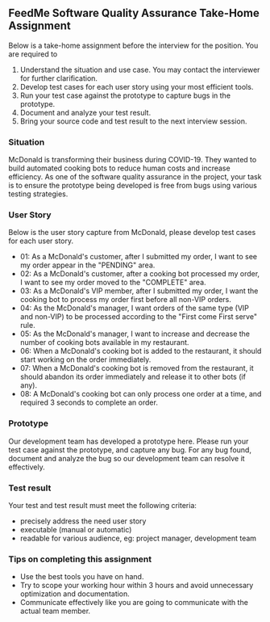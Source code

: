 ## FeedMe Software Quality Assurance Take-Home Assignment
Below is a take-home assignment before the interview for the position. You are required to
1. Understand the situation and use case. You may contact the interviewer for further clarification.
2. Develop test cases for each user story using your most efficient tools.
3. Run your test case against the prototype to capture bugs in the prototype.
4. Document and analyze your test result.
5. Bring your source code and test result to the next interview session.

### Situation
McDonald is transforming their business during COVID-19. They wanted to build automated cooking bots to reduce human costs and increase efficiency. As one of the software quality assurance in the project, your task is to ensure the prototype being developed is free from bugs using various testing strategies.

### User Story
Below is the user story capture from McDonald, please develop test cases for each user story.
- 01: As a McDonald's customer, after I submitted my order, I want to see my order appear in the "PENDING" area.
- 02: As a McDonald's customer, after a cooking bot processed my order, I want to see my order moved to the "COMPLETE" area.
- 03: As a McDonald's VIP member, after I submitted my order, I want the cooking bot to process my order first before all non-VIP orders.
- 04: As the McDonald's manager, I want orders of the same type (VIP and non-VIP) to be processed according to the "First come First serve" rule.
- 05: As the McDonald's manager, I want to increase and decrease the number of cooking bots available in my restaurant.
- 06: When a McDonald's cooking bot is added to the restaurant, it should start working on the order immediately.
- 07: When a McDonald's cooking bot is removed from the restaurant, it should abandon its order immediately and release it to other bots (if any).
- 08: A McDonald's cooking bot can only process one order at a time, and required 3 seconds to complete an order.

### Prototype
Our development team has developed a prototype here. Please run your test case against the prototype, and capture any bug. For any bug found, document and analyze the bug so our development team can resolve it effectively.

### Test result
Your test and test result must meet the following criteria:
- precisely address the need user story
- executable (manual or automatic)
- readable for various audience, eg: project manager, development team

### Tips on completing this assignment
- Use the best tools you have on hand.
- Try to scope your working hour within 3 hours and avoid unnecessary optimization and documentation.
- Communicate effectively like you are going to communicate with the actual team member.

